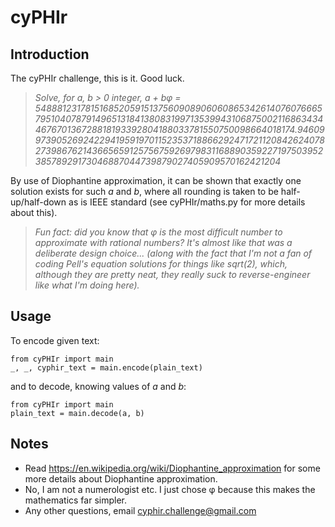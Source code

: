 # cyPHIr
## Introduction
The cyPHIr challenge, this is it. Good luck.
>*Solve, for a, b > 0 integer, a + bφ = 54888123178151685205915137560908906060865342614076076665795104078791496513184138083199713539943106875002116863434467670136728818193392804188033781550750098664018174.946099739052692422941959197011523537188662924717211208426240782739867621436656591257567592697983116889035922719750395238578929173046887044739879027405909570162421204*

By use of Diophantine approximation, it can be shown that exactly one solution exists for such *a* and *b*, where all rounding is taken to be half-up/half-down as is IEEE standard (see cyPHIr/maths.py for more details about this).
>*Fun fact: did you know that φ is the most difficult number to approximate with rational numbers? It's almost like that was a deliberate design choice... (along with the fact that I'm not a fan of coding Pell's equation solutions for things like sqrt(2), which, although they are pretty neat, they really suck to reverse-engineer like what I'm doing here).*
## Usage
To encode given text:
```
from cyPHIr import main
_, _, cyphir_text = main.encode(plain_text)
```
and to decode, knowing values of *a* and *b*:
```
from cyPHIr import main
plain_text = main.decode(a, b)
```
## Notes
* Read https://en.wikipedia.org/wiki/Diophantine_approximation for some more details about Diophantine approximation.
* No, I am not a numerologist etc. I just chose φ because this makes the mathematics far simpler.
* Any other questions, email cyphir.challenge@gmail.com
